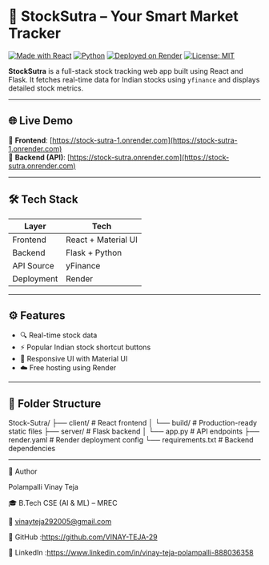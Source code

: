 # 🚀 StockSutra – Your Smart Market Tracker

[![Made with React](https://img.shields.io/badge/Made%20with-React-61DAFB?logo=react&logoColor=white)](https://reactjs.org/)
[![Python](https://img.shields.io/badge/Backend-Flask-blue?logo=python&logoColor=white)](https://flask.palletsprojects.com/)
[![Deployed on Render](https://img.shields.io/badge/Deployed%20on-Render-46a2f1?logo=render&logoColor=white)](https://render.com/)
[![License: MIT](https://img.shields.io/badge/License-MIT-green.svg)](LICENSE)

**StockSutra** is a full-stack stock tracking web app built using React and Flask. It fetches real-time data for Indian stocks using `yfinance` and displays detailed stock metrics.

---

## 🌐 Live Demo

🔹 **Frontend**: [https://stock-sutra-1.onrender.com](https://stock-sutra-1.onrender.com)  
🔹 **Backend (API)**: [https://stock-sutra.onrender.com](https://stock-sutra.onrender.com)

---

## 🛠 Tech Stack

| Layer       | Tech                       |
|-------------|----------------------------|
| Frontend    | React + Material UI        |
| Backend     | Flask + Python             |
| API Source  | yFinance                   |
| Deployment  | Render                     |

---


## ⚙️ Features

- 🔍 Real-time stock data
- ⚡ Popular Indian stock shortcut buttons
- 📱 Responsive UI with Material UI
- ☁️ Free hosting using Render

---

## 📁 Folder Structure

Stock-Sutra/
├── client/ # React frontend
│ └── build/ # Production-ready static files
├── server/ # Flask backend
│ └── app.py # API endpoints
├── render.yaml # Render deployment config
└── requirements.txt # Backend dependencies

---

👤 Author

Polampalli Vinay Teja

🎓 B.Tech CSE (AI & ML) – MREC

📧 vinayteja292005@gmail.com

🔗 GitHub :https://github.com/VINAY-TEJA-29

🔗 LinkedIn :https://www.linkedin.com/in/vinay-teja-polampalli-888036358



